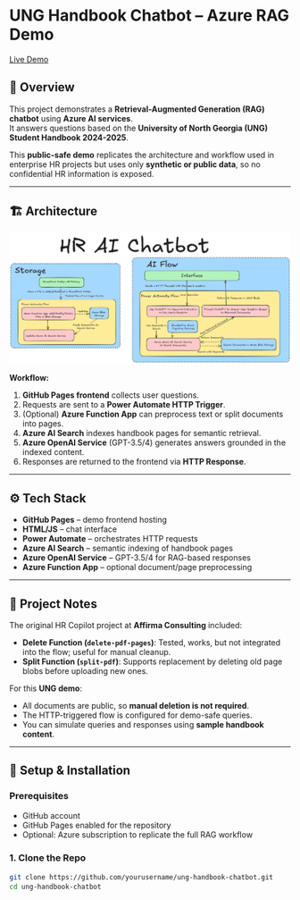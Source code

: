 # UNG Handbook Chatbot – Azure RAG Demo
[Live Demo]([https://ktothebro.github.io/hr-chatbot-demo-azure-RAG/](https://ktothebro.github.io/hr-chatbot-demo-azure-RAG/))
## 📌 Overview
This project demonstrates a **Retrieval-Augmented Generation (RAG) chatbot** using **Azure AI services**.  
It answers questions based on the **University of North Georgia (UNG) Student Handbook 2024-2025**.

This **public-safe demo** replicates the architecture and workflow used in enterprise HR projects but uses only **synthetic or public data**, so no confidential HR information is exposed.

---

## 🏗 Architecture
![Architecture Diagram](docs/architecture.png)

**Workflow:**
1. **GitHub Pages frontend** collects user questions.
2. Requests are sent to a **Power Automate HTTP Trigger**.
3. (Optional) **Azure Function App** can preprocess text or split documents into pages.
4. **Azure AI Search** indexes handbook pages for semantic retrieval.
5. **Azure OpenAI Service** (GPT-3.5/4) generates answers grounded in the indexed content.
6. Responses are returned to the frontend via **HTTP Response**.

---

## ⚙️ Tech Stack
- **GitHub Pages** – demo frontend hosting  
- **HTML/JS** – chat interface  
- **Power Automate** – orchestrates HTTP requests  
- **Azure AI Search** – semantic indexing of handbook pages  
- **Azure OpenAI Service** – GPT-3.5/4 for RAG-based responses  
- **Azure Function App** – optional document/page preprocessing  

---

## 📄 Project Notes
The original HR Copilot project at **Affirma Consulting** included:

- **Delete Function (`delete-pdf-pages`)**: Tested, works, but not integrated into the flow; useful for manual cleanup.  
- **Split Function (`split-pdf`)**: Supports replacement by deleting old page blobs before uploading new ones.

For this **UNG demo**:

- All documents are public, so **manual deletion is not required**.  
- The HTTP-triggered flow is configured for demo-safe queries.  
- You can simulate queries and responses using **sample handbook content**.

---

## 🚀 Setup & Installation

### Prerequisites
- GitHub account
- GitHub Pages enabled for the repository
- Optional: Azure subscription to replicate the full RAG workflow

### 1. Clone the Repo
```bash
git clone https://github.com/yourusername/ung-handbook-chatbot.git
cd ung-handbook-chatbot
